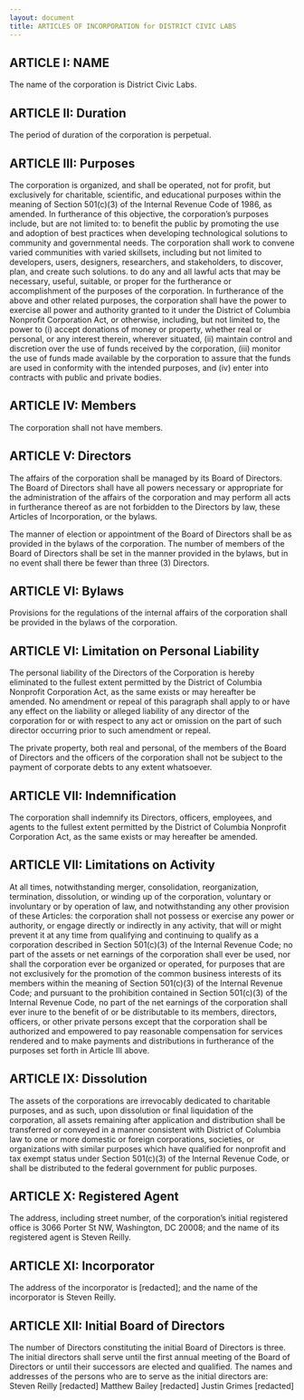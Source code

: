 ```yaml
---
layout: document
title: ARTICLES OF INCORPORATION for DISTRICT CIVIC LABS
---
```


## ARTICLE I: NAME
The name of the corporation is District Civic Labs.

## ARTICLE II: Duration
The period of duration of the corporation is perpetual.

## ARTICLE III: Purposes
The corporation is organized, and shall be operated, not for profit, but exclusively for charitable, scientific, and educational purposes within the meaning of Section 501(c)(3) of the Internal Revenue Code of 1986, as amended. In furtherance of this objective, the corporation’s purposes include, but are not limited to:
to benefit the public by promoting the use and adoption of best practices when developing technological solutions to community and governmental needs. The corporation shall work to convene varied communities with varied skillsets, including but not limited to developers, users, designers, researchers, and stakeholders, to discover, plan, and create such solutions.
to do any and all lawful acts that may be necessary, useful, suitable, or proper for the furtherance or accomplishment of the purposes of the corporation.
In furtherance of the above and other related purposes, the corporation shall have the power to exercise all power and authority granted to it under the District of Columbia Nonprofit Corporation Act, or otherwise, including, but not limited to, the power to (i) accept donations of money or property, whether real or personal, or any interest therein, wherever situated, (ii) maintain control and discretion over the use of funds received by the corporation, (iii) monitor the use of funds made available by the corporation to assure that the funds are used in conformity with the intended purposes, and (iv) enter into contracts with public and private bodies.

## ARTICLE IV: Members
The corporation shall not have members.

## ARTICLE V: Directors
The affairs of the corporation shall be managed by its Board of Directors. The Board of Directors shall have all powers necessary or appropriate for the administration of the affairs of the corporation and may perform all acts in furtherance thereof as are not forbidden to the Directors by law, these Articles of Incorporation, or the bylaws.

The manner of election or appointment of the Board of Directors shall be as provided in the bylaws of the corporation. The number of members of the Board of Directors shall be set in the manner provided in the bylaws, but in no event shall there be fewer than three (3) Directors.

## ARTICLE VI: Bylaws
Provisions for the regulations of the internal affairs of the corporation shall be provided in the bylaws of the corporation.

## ARTICLE VI: Limitation on Personal Liability

The personal liability of the Directors of the Corporation is hereby eliminated to the fullest extent permitted by the District of Columbia Nonprofit Corporation Act, as the same exists or may hereafter be amended. No amendment or repeal of this paragraph shall apply to or have any effect on the liability or alleged liability of any director of the corporation for or with respect to any act or omission on the part of such director occurring prior to such amendment or repeal.

The private property, both real and personal, of the members of the Board of Directors and the officers of the corporation shall not be subject to the payment of corporate debts to any extent whatsoever.


## ARTICLE VII: Indemnification

The corporation shall indemnify its Directors, officers, employees, and agents to the fullest extent permitted by the District of Columbia Nonprofit Corporation Act, as the same exists or may hereafter be amended.


## ARTICLE VII: Limitations on Activity

At all times, notwithstanding merger, consolidation, reorganization, termination, dissolution, or winding up of the corporation, voluntary or involuntary or by operation of law, and notwithstanding any other provision of these Articles:
the corporation shall not possess or exercise any power or authority, or engage directly or indirectly in any activity, that will or might prevent it at any time from qualifying and continuing to qualify as a corporation described in Section 501(c)(3) of the Internal Revenue Code;
no part of the assets or net earnings of the corporation shall ever be used, nor shall the corporation ever be organized or operated, for purposes that are not exclusively for the promotion of the common business interests of its members within the meaning of Section 501(c)(3) of the Internal Revenue Code; and
pursuant to the prohibition contained in Section 501(c)(3) of the Internal Revenue Code, no part of the net earnings of the corporation shall ever inure to the benefit of or be distributable to its members, directors, officers, or other private persons except that the corporation shall be authorized and empowered to pay reasonable compensation for services rendered and to make payments and distributions in furtherance of the purposes set forth in Article III above.

## ARTICLE IX: Dissolution
The assets of the corporations are irrevocably dedicated to charitable purposes, and as such, upon dissolution or final liquidation of the corporation, all assets remaining after application and distribution shall be transferred or conveyed in a manner consistent with District of Columbia law to one or more domestic or foreign corporations, societies, or organizations with similar purposes which have qualified for nonprofit and tax exempt status under Section 501(c)(3) of the Internal Revenue Code, or shall be distributed to the federal government for public purposes.

## ARTICLE X: Registered Agent
The address, including street number, of the corporation’s initial registered office is 3066 Porter St NW, Washington, DC 20008; and the name of its registered agent is Steven Reilly.

## ARTICLE XI: Incorporator
The address of the incorporator is [redacted]; and the name of the incorporator is Steven Reilly.

## ARTICLE XII: Initial Board of Directors
The number of Directors constituting the initial Board of Directors is three. The initial directors shall serve until the first annual meeting of the Board of Directors or until their successors are elected and qualified.  The names and addresses of the persons who are to serve as the initial directors are:
Steven Reilly
[redacted]
Matthew Bailey
[redacted]
Justin Grimes
[redacted]
